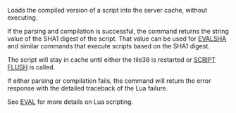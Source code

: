 <!--
layout:  index.html
title:   SCRIPT LOAD - Tile38
class:   command
super:   documentation
command: script load
-->

Loads the compiled version of a script into the server cache, without executing.

If the parsing and compilation is successful, the command returns the string value of the SHA1 digest of the script.  That value can be used for [EVALSHA](/commands/evalsha) and similar commands that execute scripts based on the SHA1 digest.

The script will stay in cache until either the tile38 is restarted or [SCRIPT FLUSH](/commands/script-flush) is called.

If either parsing or compilation fails, the command will return the error response with the detailed traceback of the Lua failure.

See [EVAL](/commands/eval) for more details on Lua scripting.
